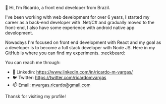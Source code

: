 👋 Hi, I’m Ricardo, a front end developer from Brazil.

I've been working with web development for over 6 years, I started my career as a back-end developer with .Net/C# and gradually moved to the front-end, I also have some experience with android native app development.

Nowadays I'm focused on front end development with React and my goal as a developer is to become a full stack developer with Node JS. Here in my GitHub is where you can find my experiments. :neckbeard:

You can reach me through:
- :bust_in_silhouette: Linkedin: https://www.linkedin.com/in/ricardo-m-vargas/
- :bird: Twitter: https://twitter.com/ricardomvargas
- 📫 Email: mvargas.ricardo@gmail.com

Thansk for visiting my profile!
